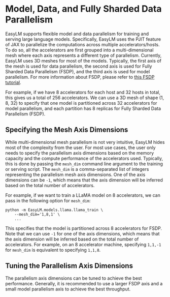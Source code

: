 # Model, Data, and Fully Sharded Data Parallelism
EasyLM supports flexible model and data parallelism for training and serving
large language models. Specifically, EasyLM uses the PJIT feature of JAX
to parallelize the computations across multiple accelerators/hosts.
To do so, all the accelerators are first grouped into a multi-dimensional mesh
where each axis represents a different type of parallelism. Currently, EasyLM
uses 3D meshes for most of the models. Typically, the first axis of the mesh is
used for data parallelism, the second axis is used for Fully Sharded Data
Parallelism (FSDP), and the third axis is used for model parallelism.
For more information about FSDP, please refer
to [this FSDP tutorial](https://engineering.fb.com/2021/07/15/open-source/fsdp/).

For example, if we have 8 accelerators for each host and 32 hosts in total,
this gives us a total of 256 accelerators. We can use a 3D mesh of shape
(1, 8, 32) to specify that one model is partitioned across 32 accelerators for
model parallelism, and each partition has 8 replicas for Fully Sharded Data Parallelism (FSDP).

## Specifying the Mesh Axis Dimensions
While multi-dimensional mesh parallelism is not very intuitive, EasyLM hides
most of the complexity from the user. For most use cases, the user only needs
to specify the parallelism axis dimensions based on the memory capacity and the
compute performance of the accelerators used. Typically, this is done by passing
the `mesh_dim` command line argument to the training or serving script. The
`mesh_dim` is a comma-separated list of integers representing the parallelism
mesh axis dimensions. One of the axis dimensions can be `-1`, which means that
the axis dimension will be inferred based on the total number of accelerators.

For example, if we want to train a LLaMA model on 8 accelerators,
we can pass in the following option for `mesh_dim`:
``` shell
python -m EasyLM.models.llama.llama_train \
    --mesh_dim='1,8,1' \
    ...
```

This specifies that the model is partitioned across 8 accelerators for FSDP. Note that
we can use `-1` for one of the axis dimensions, which means that the axis dimension
will be inferred based on the total number of accelerators. For example, on an 8
accelerator machine, specifying `1,1,-1` for `mesh_dim` is equivalent to
specifying `1,1,8`.


## Tuning the Parallelism Axis Dimensions
The parallelism axis dimensions can be tuned to achieve the best performance.
Generally, it is recommended to use a larger FSDP axis and a small model parallelism
axis to achieve the best throughput.
